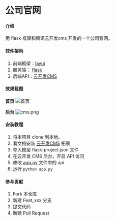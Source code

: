 # 公司官网

#### 介绍
用 flask 框架和腾讯云开发cms 开发的一个公司官网。

#### 软件架构
1. 前端框架：[layui](https://www.layui.com/)  
2. 服务端： [flask](https://dormousehole.readthedocs.io/en/latest/)
3. 后端API：[云开发CMS](https://docs.cloudbase.net/cms/intro.html)

#### 效果截图
**首页**
![首页](https://687a-hzpc-1258873690.tcb.qcloud.la/cloudbase-cms/upload/2021-07-05/affwscxqqds5g4wdm1n14gvl41giesxp_.png)

**后台**
![cms.png](https://687a-hzpc-1258873690.tcb.qcloud.la/cloudbase-cms/upload/2021-07-05/HiZxW2JhKpdYxsnXiYLmrm4pyZy32XPz_.png)

#### 安装教程

1.  将本项目 clone 到本地。
2.  看文档安装 [云开发CMS](https://docs.cloudbase.net/cms/intro.html) 拓展
3.  导入模型 flask-project.json 文件
4.  在云开发 CMS 后台，开启 API 访问
5.  修改 [app.py](/app.py) 文件中的 api
6.  运行 `python app.py`

#### 参与贡献

1.  Fork 本仓库
2.  新建 Feat_xxx 分支
3.  提交代码
4.  新建 Pull Request
